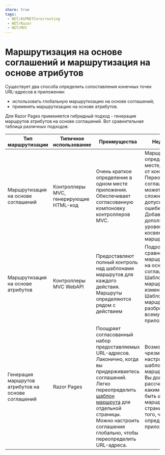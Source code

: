 ```yaml
---
share: true
tags:
 - NET/ASPNETCore/routing
 - NET/Razor
 - NET/MVC
---
```

# Маршрутизация на основе соглашений и маршрутизация на основе атрибутов
Существует два способа определить сопоставления конечных точек URL-адресов в приложении:
- использовать глобальную маршрутизацию на основе соглашений;
- применять маршрутизацию на основе атрибутов.

Для Razor Pages применяется гибридный подход - генерация маршрутов атрибутов на основе соглашений.
Вот сравнительная таблица различных подходов:

|Тип маршрутизации|Типичное использование|Преимущества|Недостатки|
|---|---|---|---|
|Маршрутизация на основе соглашений|Контроллеры MVC, генерирующие HTML-код|Очень краткое определение в одном месте приложения.<br>Обеспечивает согласованную компоновку контроллеров MVC.|Маршруты определяются в месте, отличном от контроллеров.<br>Переопределение соглашений может быть сложным и допускать ошибки.<br>Добавляет дополнительный уровень косвенности при маршрутизации|
|Маршрутизация на основе атрибутов|Контроллеры MVC WebAPI|Предоставляют полный контроль над шаблонами маршрутов для каждого действия.<br>Маршруты определяются рядом с действием|Подробно по сравнению с маршрутизацией на основе соглашений.<br>Шаблоны маршрутов легко изменить.<br>Шаблоны маршрутов разбросаны по всему приложению.|
|Генерация маршрутов атрибутов на основе соглашений|Razor Pages|Поощряет согласованный набор предоставляемых URL-адресов.<br>Лаконично, когда вы придерживаетесь соглашений.<br>Легко переопределить [шаблон маршрута](route-template) для отдельной страницы.<br>Можно настроить соглашения глобально, чтобы переопределить URL-адреса.|Возможна чрезмерная настройка шаблонов маршрутов.<br>Вы должны рассчитать, каким должен быть шаблон маршрута страницы, вместо того, чтобы явно определять его в приложении|
